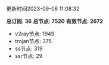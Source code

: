 更新时间2023-09-06 11:08:32

**总订阅: 36**
**总节点: 7520**
**有效节点: 2672**
- v2ray节点: 1949
- trojan节点: 375
- ss节点: 319
- ssr节点: 29
